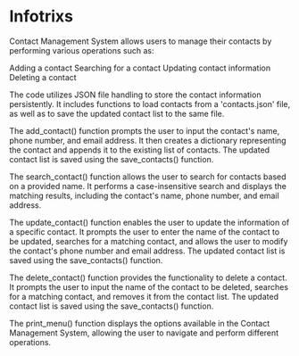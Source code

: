 # Infotrixs

Contact Management System allows users to manage their contacts by performing various operations such as:  

Adding a contact
Searching for a contact
Updating contact information
Deleting a contact

The code utilizes JSON file handling to store the contact information persistently. It includes functions to load contacts from a 'contacts.json' file, as well as to save the updated contact list to the same file.

The add_contact() function prompts the user to input the contact's name, phone number, and email address. It then creates a dictionary representing the contact and appends it to the existing list of contacts. The updated contact list is saved using the save_contacts() function.

The search_contact() function allows the user to search for contacts based on a provided name. It performs a case-insensitive search and displays the matching results, including the contact's name, phone number, and email address.

The update_contact() function enables the user to update the information of a specific contact. It prompts the user to enter the name of the contact to be updated, searches for a matching contact, and allows the user to modify the contact's phone number and email address. The updated contact list is saved using the save_contacts() function.

The delete_contact() function provides the functionality to delete a contact. It prompts the user to input the name of the contact to be deleted, searches for a matching contact, and removes it from the contact list. The updated contact list is saved using the save_contacts() function.

The print_menu() function displays the options available in the Contact Management System, allowing the user to navigate and perform different operations.

